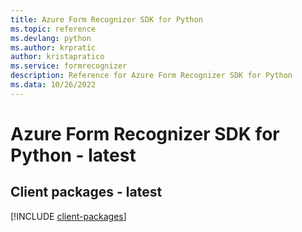 ```yaml
---
title: Azure Form Recognizer SDK for Python
ms.topic: reference
ms.devlang: python
ms.author: krpratic
author: kristapratico
ms.service: formrecognizer
description: Reference for Azure Form Recognizer SDK for Python
ms.data: 10/26/2022
---
```

# Azure Form Recognizer SDK for Python - latest

## Client packages - latest
[!INCLUDE [client-packages](form-recognizer-client-index.md)]